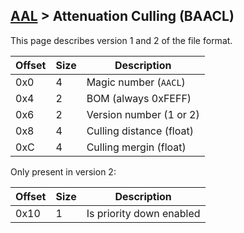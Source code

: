 ## [AAL](../../formats.md#aal) > Attenuation Culling (BAACL)

This page describes version 1 and 2 of the file format.

| Offset | Size | Description |
| --- | --- | --- |
| 0x0 | 4 | Magic number (`AACL`) |
| 0x4 | 2 | BOM (always 0xFEFF) |
| 0x6 | 2 | Version number (1 or 2) |
| 0x8 | 4 | Culling distance (float) |
| 0xC | 4 | Culling mergin (float) |

Only present in version 2:

| Offset | Size | Description |
| --- | --- | --- |
| 0x10 | 1 | Is priority down enabled |